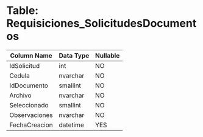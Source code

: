 # Table: Requisiciones_SolicitudesDocumentos

| Column Name | Data Type | Nullable |
|-------------|-----------|----------|
| IdSolicitud | int | NO |
| Cedula | nvarchar | NO |
| IdDocumento | smallint | NO |
| Archivo | nvarchar | NO |
| Seleccionado | smallint | NO |
| Observaciones | nvarchar | NO |
| FechaCreacion | datetime | YES |
